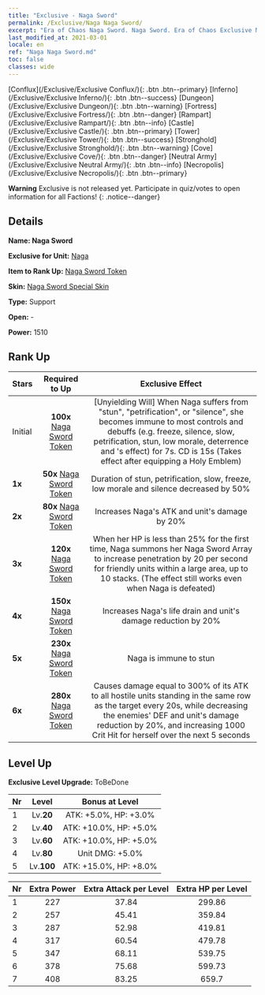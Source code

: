 ```yaml
---
title: "Exclusive - Naga Sword"
permalink: /Exclusive/Naga Naga Sword/
excerpt: "Era of Chaos Naga Sword. Naga Sword. Era of Chaos Exclusive Naga Sword. Naga Exclusive."
last_modified_at: 2021-03-01
locale: en
ref: "Naga Naga Sword.md"
toc: false
classes: wide
---
```

 [Conflux](/Exclusive/Exclusive Conflux/){: .btn .btn--primary} [Inferno](/Exclusive/Exclusive Inferno/){: .btn .btn--success} [Dungeon](/Exclusive/Exclusive Dungeon/){: .btn .btn--warning} [Fortress](/Exclusive/Exclusive Fortress/){: .btn .btn--danger} [Rampart](/Exclusive/Exclusive Rampart/){: .btn .btn--info} [Castle](/Exclusive/Exclusive Castle/){: .btn .btn--primary} [Tower](/Exclusive/Exclusive Tower/){: .btn .btn--success} [Stronghold](/Exclusive/Exclusive Stronghold/){: .btn .btn--warning} [Cove](/Exclusive/Exclusive Cove/){: .btn .btn--danger} [Neutral Army](/Exclusive/Exclusive Neutral Army/){: .btn .btn--info} [Necropolis](/Exclusive/Exclusive Necropolis/){: .btn .btn--primary} 

**Warning** Exclusive is not released yet. Participate in quiz/votes to open information for all Factions!
{: .notice--danger}

## Details
 **Name: Naga Sword** 

 **Exclusive for Unit:** [Naga](/units/Naga/) 

 **Item to Rank Up:** [Naga Sword Token](/Items/con_94/)

 **Skin:** [Naga Sword Special Skin](/Items/con_707/)

 **Type:** Support

 **Open:** -

 **Power:** 1510

## Rank Up

  |     Stars    |  Required to Up | Exclusive Effect |
  |:-------------|:---------------:|:---------------:|
  |  Initial  | **100x** [Naga Sword Token](/Items/con_94/) | [Unyielding Will] When Naga suffers from \"stun\", \"petrification\", or \"silence\", she becomes immune to most controls and debuffs (e.g. freeze, silence, slow, petrification, stun, low morale, deterrence and <Time Stop>'s effect) for 7s. CD is 15s (Takes effect after equipping a Holy Emblem) |
  | **1x** <i class="fas fa-star"/> | **50x** [Naga Sword Token](/Items/con_94/) | Duration of stun, petrification, slow, freeze, low morale and silence decreased by 50% |
  | **2x** <i class="fas fa-star"/> | **80x** [Naga Sword Token](/Items/con_94/) | Increases Naga's ATK and unit's damage by 20% |
  | **3x** <i class="fas fa-star"/> | **120x** [Naga Sword Token](/Items/con_94/) | <Naga Sword Array> When her HP is less than 25% for the first time, Naga summons her Naga Sword Array to increase penetration by 20 per second for friendly units within a large area, up to 10 stacks. (The effect still works even when Naga is defeated) |
  | **4x** <i class="fas fa-star"/> | **150x** [Naga Sword Token](/Items/con_94/) | Increases Naga's life drain and unit's damage reduction by 20% |
  | **5x** <i class="fas fa-star"/> | **230x** [Naga Sword Token](/Items/con_94/) | Naga is immune to stun |
  | **6x** <i class="fas fa-star"/> | **280x** [Naga Sword Token](/Items/con_94/) | <Ray of Naga Sword> Causes damage equal to 300% of its ATK to all hostile units standing in the same row as the target every 20s, while decreasing the enemies' DEF and unit's damage reduction by 20%, and increasing 1000 Crit Hit for herself over the next 5 seconds |


## Level Up
 **Exclusive Level Upgrade:** ToBeDone

  |  Nr  |   Level  | Bonus at Level |
  |:-----|:--------:|:--------------:|
  | 1 | Lv.**20** | ATK: +5.0%, HP: +3.0% |
  | 2 | Lv.**40** | ATK: +10.0%, HP: +5.0% |
  | 3 | Lv.**60** | ATK: +10.0%, HP: +5.0% |
  | 4 | Lv.**80** | Unit DMG: +5.0% |
  | 5 | Lv.**100** | ATK: +15.0%, HP: +8.0% |


  |  Nr  |  Extra Power | Extra Attack per Level | Extra HP per Level |
  |:-----|:--------:|:--------:|:--------:|
  | 1 | 227 | 37.84 | 299.86 |
  | 2 | 257 | 45.41 | 359.84 |
  | 3 | 287 | 52.98 | 419.81 |
  | 4 | 317 | 60.54 | 479.78 |
  | 5 | 347 | 68.11 | 539.75 |
  | 6 | 378 | 75.68 | 599.73 |
  | 7 | 408 | 83.25 | 659.7 |


